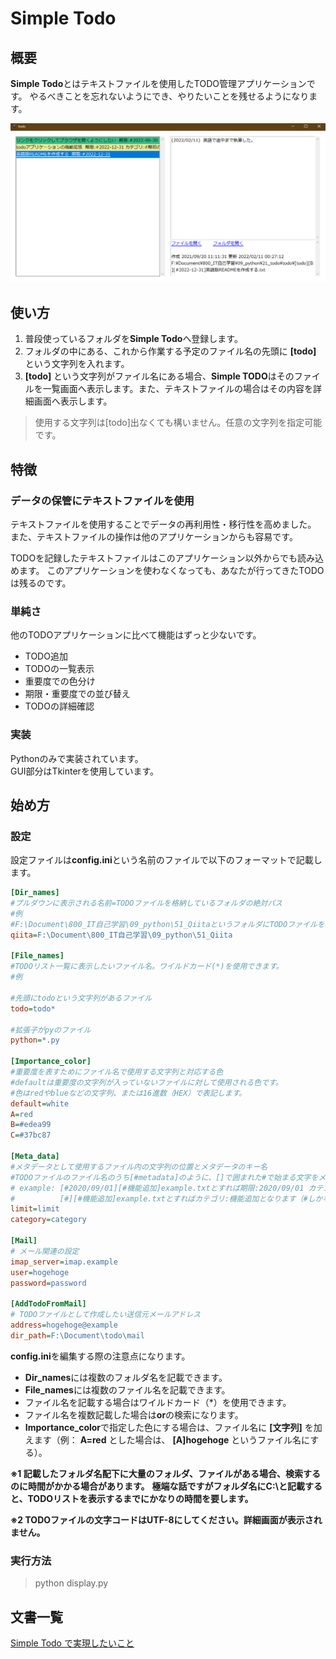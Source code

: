# Simple Todo

## 概要

**Simple Todo**とはテキストファイルを使用したTODO管理アプリケーションです。
やるべきことを忘れないようにでき、やりたいことを残せるようになります。



![todo_public_ver_1](../doc_img/todo_public_ver_1.png)



## 使い方

1. 普段使っているフォルダを**Simple Todo**へ登録します。
2. フォルダの中にある、これから作業する予定のファイル名の先頭に **[todo]** という文字列を入れます。
3.  **[todo]** という文字列がファイル名にある場合、**Simple TODO**はそのファイルを一覧画面へ表示します。また、テキストファイルの場合はその内容を詳細画面へ表示します。



> 使用する文字列は[todo]出なくても構いません。任意の文字列を指定可能です。



## 特徴

### データの保管にテキストファイルを使用

テキストファイルを使用することでデータの再利用性・移行性を高めました。  
また、テキストファイルの操作は他のアプリケーションからも容易です。

TODOを記録したテキストファイルはこのアプリケーション以外からでも読み込めます。
このアプリケーションを使わなくなっても、あなたが行ってきたTODOは残るのです。

### 単純さ

他のTODOアプリケーションに比べて機能はずっと少ないです。  

* TODO追加
* TODOの一覧表示
* 重要度での色分け
* 期限・重要度での並び替え
* TODOの詳細確認


### 実装

Pythonのみで実装されています。  
GUI部分はTkinterを使用しています。



## 始め方



### 設定

設定ファイルは**config.ini**という名前のファイルで以下のフォーマットで記載します。

```ini
[Dir_names]
#プルダウンに表示される名前=TODOファイルを格納しているフォルダの絶対パス
#例
#F:\Document\800_IT自己学習\09_python\51_QiitaというフォルダにTODOファイルを格納する場合
qiita=F:\Document\800_IT自己学習\09_python\51_Qiita

[File_names]
#TODOリスト一覧に表示したいファイル名。ワイルドカード(*)を使用できます。
#例

#先頭にtodoという文字列があるファイル
todo=todo*

#拡張子がpyのファイル
python=*.py

[Importance_color]
#重要度を表すためにファイル名で使用する文字列と対応する色
#defaultは重要度の文字列が入っていないファイルに対して使用される色です。
#色はredやblueなどの文字列、または16進数（HEX）で表記します。
default=white
A=red
B=#edea99
C=#37bc87

[Meta_data]
#メタデータとして使用するファイル内の文字列の位置とメタデータのキー名
#TODOファイルのファイル名のうち[#metadata]のように、[]で囲まれた#で始まる文字をメタデータとして認識します。
# example: [#2020/09/01][#機能追加]example.txtとすれば期限:2020/09/01 カテゴリ:機能追加となります。
#          [#][#機能追加]example.txtとすればカテゴリ:機能追加となります（#しかないため期限は無視される）。
limit=limit
category=category

[Mail]
# メール関連の設定
imap_server=imap.example
user=hogehoge
password=password

[AddTodoFromMail]
# TODOファイルとして作成したい送信元メールアドレス
address=hogehoge@example
dir_path=F:\Document\todo\mail
```



**config.ini**を編集する際の注意点になります。

- **Dir_names**には複数のフォルダ名を記載できます。
- **File_names**には複数のファイル名を記載できます。
- ファイル名を記載する場合はワイルドカード（*）を使用できます。
- ファイル名を複数記載した場合は**or**の検索になります。
- **Importance_color**で指定した色にする場合は、ファイル名に **[文字列]** を加えます（例： **A=red** とした場合は、 **[A]hogehoge** というファイル名にする）。

**※1  記載したフォルダ名配下に大量のフォルダ、ファイルがある場合、検索するのに時間がかかる場合があります。**
 **極端な話ですがフォルダ名にC:\と記載すると、TODOリストを表示するまでにかなりの時間を要します。**

**※2  TODOファイルの文字コードはUTF-8にしてください。詳細画面が表示されません。**



### 実行方法

> python display.py



## 文書一覧

[Simple Todo で実現したいこと](SimpleTodoで実現したいこと.md)

